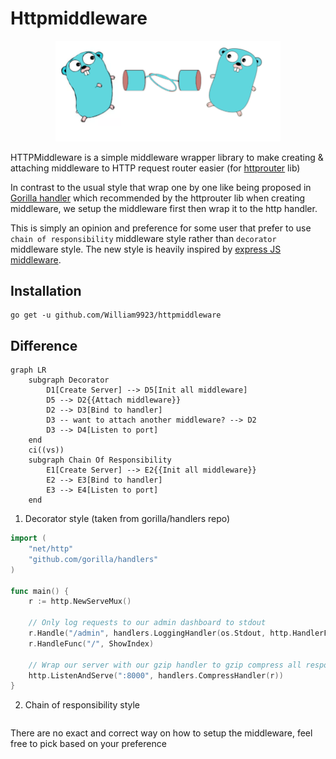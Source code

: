 # Httpmiddleware

<p align="center">
  <img src="docs/middleware-gopher.png" width="360" alt="Middleware Gopher">
</p>

HTTPMiddleware is a simple middleware wrapper library to make creating & attaching middleware to HTTP request router easier (for [httprouter](github.com/julienschmidt/httprouter) lib)  

In contrast to the usual style that wrap one by one like being proposed in [Gorilla handler](https://github.com/gorilla/handlers) which recommended by the httprouter lib when creating middleware, we setup the middleware first then wrap it to the http handler.

This is simply an opinion and preference for some user that prefer to use `chain of responsibility` middleware style rather than `decorator` middleware style. The new style is heavily inspired by [express JS middleware](https://expressjs.com/en/guide/using-middleware.html).

## Installation
```
go get -u github.com/William9923/httpmiddleware
```

## Difference

```mermaid
graph LR
    subgraph Decorator
        D1[Create Server] --> D5[Init all middleware]
        D5 --> D2{{Attach middleware}}
        D2 --> D3[Bind to handler]
        D3 -- want to attach another middleware? --> D2
        D3 --> D4[Listen to port]
    end
    ci((vs))
    subgraph Chain Of Responsibility
        E1[Create Server] --> E2{{Init all middleware}}
        E2 --> E3[Bind to handler]
        E3 --> E4[Listen to port]
    end 
```

1. Decorator style (taken from gorilla/handlers repo)
```go
import (
    "net/http"
    "github.com/gorilla/handlers"
)

func main() {
    r := http.NewServeMux()

    // Only log requests to our admin dashboard to stdout
    r.Handle("/admin", handlers.LoggingHandler(os.Stdout, http.HandlerFunc(ShowAdminDashboard)))
    r.HandleFunc("/", ShowIndex)

    // Wrap our server with our gzip handler to gzip compress all responses.
    http.ListenAndServe(":8000", handlers.CompressHandler(r))
}
```
2. Chain of responsibility style
```go
```

There are no exact and correct way on how to setup the middleware, feel free to pick based on your preference


